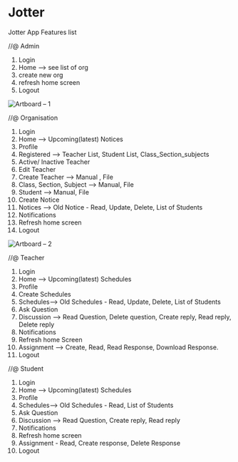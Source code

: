 # Jotter 
Jotter App Features list

//@ Admin
1. Login
2. Home --> see list of org
3. create new org
4. refresh home screen
5. Logout

![Artboard – 1](https://user-images.githubusercontent.com/42520941/120883574-8a23d780-c5fb-11eb-86b7-86051fb76793.jpg)

//@ Organisation
1.  Login
2.  Home --> Upcoming(latest) Notices
3.  Profile
4.  Registered --> Teacher List, Student List, Class_Section_subjects
5.  Active/ Inactive Teacher
6.  Edit Teacher
7.  Create Teacher --> Manual , File
8.  Class, Section, Subject --> Manual, File
9.  Student --> Manual, File
10. Create Notice
11. Notices --> Old Notice - Read, Update, Delete, List of Students
12. Notifications
13. Refresh home screen
14. Logout

![Artboard – 2](https://user-images.githubusercontent.com/42520941/120883915-a759a580-c5fd-11eb-842d-5e51e4af378b.jpg)

//@ Teacher
1.  Login
2.  Home --> Upcoming(latest) Schedules
3.  Profile
4.  Create Schedules 
5.  Schedules--> Old Schedules - Read, Update, Delete, List of Students
6.  Ask Question 
7.  Discussion --> Read Question, Delete question, Create reply, Read reply, Delete reply
8.  Notifications
9.  Refresh home Screen
10. Assignment --> Create, Read, Read Response, Download Response.
11. Logout

//@ Student
1.  Login
2.  Home --> Upcoming(latest) Schedules
3.  Profile
4.  Schedules--> Old Schedules - Read, List of Students
5.  Ask Question 
6.  Discussion --> Read Question, Create reply, Read reply
7.  Notifications
8.  Refresh home screen
9.  Assignment - Read, Create response, Delete Response
10. Logout
